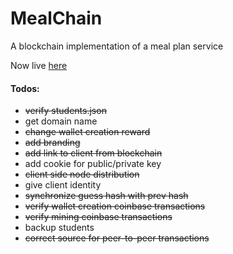 # MealChain
A blockchain implementation of a meal plan service

Now live [here](http://142.93.4.41/)

#### Todos:
* ~~verify students.json~~
* get domain name
* ~~change wallet creation reward~~
* ~~add branding~~
* ~~add link to client from blockchain~~
* add cookie for public/private key
* ~~client side node distribution~~
* give client identity
* ~~synchronize guess hash with prev hash~~
* ~~verify wallet creation coinbase transactions~~
* ~~verify mining coinbase transactions~~
* backup students
* ~~correct source for peer-to-peer transactions~~

